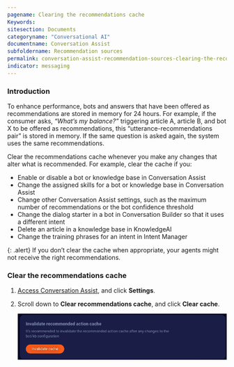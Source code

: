 ```yaml
---
pagename: Clearing the recommendations cache
Keywords:
sitesection: Documents
categoryname: "Conversational AI"
documentname: Conversation Assist
subfoldername: Recommendation sources
permalink: conversation-assist-recommendation-sources-clearing-the-recommendations-cache.html
indicator: messaging
---
```


### Introduction

To enhance performance, bots and answers that have been offered as recommendations are stored in memory for 24 hours. For example, if the consumer asks, *“What’s my balance?”* triggering article A, article B, and bot X to be offered as recommendations, this “utterance-recommendations pair” is stored in memory. If the same question is asked again, the system uses the same recommendations.

Clear the recommendations cache whenever you make any changes that alter what is recommended. For example, clear the cache if you:

* Enable or disable a bot or knowledge base in Conversation Assist
* Change the assigned skills for a bot or knowledge base in Conversation Assist
* Change other Conversation Assist settings, such as the maximum number of recommendations or the bot confidence threshold
* Change the dialog starter in a bot in Conversation Builder so that it uses a different intent
* Delete an article in a knowledge base in KnowledgeAI
* Change the training phrases for an intent in Intent Manager

{: .alert}
If you don’t clear the cache when appropriate, your agents might not receive the right recommendations.

### Clear the recommendations cache

1. [Access Conversation Assist](conversation-assist-overview.html#access-conversation-assist), and click **Settings**.
2. Scroll down to **Clear recommendations cache**, and click **Clear cache**.

    <img width="800" alt="Button on Settings page for clearing recommendations cache" src="img/agentassist/clear_recommendations_cache.png">
